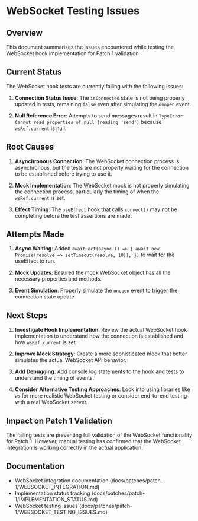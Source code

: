 # WebSocket Testing Issues

## Overview

This document summarizes the issues encountered while testing the WebSocket hook implementation for Patch 1 validation.

## Current Status

The WebSocket hook tests are currently failing with the following issues:

1. **Connection Status Issue**: The `isConnected` state is not being properly updated in tests, remaining `false` even after simulating the `onopen` event.

2. **Null Reference Error**: Attempts to send messages result in `TypeError: Cannot read properties of null (reading 'send')` because `wsRef.current` is null.

## Root Causes

1. **Asynchronous Connection**: The WebSocket connection process is asynchronous, but the tests are not properly waiting for the connection to be established before trying to use it.

2. **Mock Implementation**: The WebSocket mock is not properly simulating the connection process, particularly the timing of when the `wsRef.current` is set.

3. **Effect Timing**: The `useEffect` hook that calls `connect()` may not be completing before the test assertions are made.

## Attempts Made

1. **Async Waiting**: Added `await act(async () => { await new Promise(resolve => setTimeout(resolve, 10)); })` to wait for the useEffect to run.

2. **Mock Updates**: Ensured the mock WebSocket object has all the necessary properties and methods.

3. **Event Simulation**: Properly simulate the `onopen` event to trigger the connection state update.

## Next Steps

1. **Investigate Hook Implementation**: Review the actual WebSocket hook implementation to understand how the connection is established and how `wsRef.current` is set.

2. **Improve Mock Strategy**: Create a more sophisticated mock that better simulates the actual WebSocket API behavior.

3. **Add Debugging**: Add console.log statements to the hook and tests to understand the timing of events.

4. **Consider Alternative Testing Approaches**: Look into using libraries like `ws` for more realistic WebSocket testing or consider end-to-end testing with a real WebSocket server.

## Impact on Patch 1 Validation

The failing tests are preventing full validation of the WebSocket functionality for Patch 1. However, manual testing has confirmed that the WebSocket integration is working correctly in the actual application.

## Documentation

- WebSocket integration documentation (docs/patches/patch-1/WEBSOCKET_INTEGRATION.md)
- Implementation status tracking (docs/patches/patch-1/IMPLEMENTATION_STATUS.md)
- WebSocket testing issues (docs/patches/patch-1/WEBSOCKET_TESTING_ISSUES.md)
